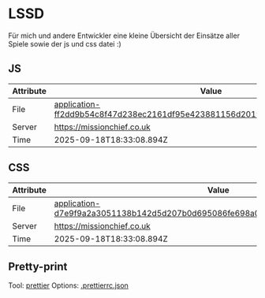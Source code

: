 # LSSD

Für mich und andere Entwickler eine kleine Übersicht der Einsätze aller Spiele sowie der js und css datei :)

<!-- automated -->

## JS

| Attribute | Value                                                                                                                                                                                                |
| --------- | ---------------------------------------------------------------------------------------------------------------------------------------------------------------------------------------------------- |
| File      | [application-ff2dd9b54c8f47d238ec2161df95e423881156d2019a6dda5554c4cf4ddeb61f.js](https://missionchief.co.uk/assets/application-ff2dd9b54c8f47d238ec2161df95e423881156d2019a6dda5554c4cf4ddeb61f.js) |
| Server    | https://missionchief.co.uk                                                                                                                                                                           |
| Time      | 2025-09-18T18:33:08.894Z                                                                                                                                                                             |

## CSS

| Attribute | Value                                                                                                                                                                                                  |
| --------- | ------------------------------------------------------------------------------------------------------------------------------------------------------------------------------------------------------ |
| File      | [application-d7e9f9a2a3051138b142d5d207b0d695086fe698a0043aca41bc83a6d45dc075.css](https://missionchief.co.uk/assets/application-d7e9f9a2a3051138b142d5d207b0d695086fe698a0043aca41bc83a6d45dc075.css) |
| Server    | https://missionchief.co.uk                                                                                                                                                                             |
| Time      | 2025-09-18T18:33:08.894Z                                                                                                                                                                               |

## Pretty-print

Tool: [prettier](https://prettier.io)
Options: [.prettierrc.json](./.prettierrc.json)

<!-- /automated -->
